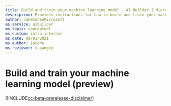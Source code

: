 ```yaml
---
title: Build and train your machine learning model - AI Builder | Microsoft Docs
description: Provides instructions for how to build and train your machine learning model in AI Builder to add intelligence to your apps.
author: JakeCohenMicrosoft
ms.service: aibuilder
ms.topic: conceptual
ms.custom: intro-internal
ms.date: 09/01/2021
ms.author: jacohe
ms.reviewer: v-aangie
---
```


# Build and train your machine learning model (preview)

[!INCLUDE[cc-beta-prerelease-disclaimer](./includes/cc-beta-prerelease-disclaimer.md)]
